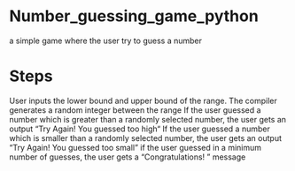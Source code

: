 # Number_guessing_game_python
a simple game where the user try to guess a number
<h1>Steps</h1>
User inputs the lower bound and upper bound of the range.
The compiler generates a random integer between the range
If the user guessed a number which is greater than a randomly selected number, the user gets an output “Try Again! You guessed too high“
If the user guessed a number which is smaller than a randomly selected number, the user gets an output “Try Again! You guessed too small”
 if the user guessed in a minimum number of guesses, the user gets a “Congratulations! ” message
